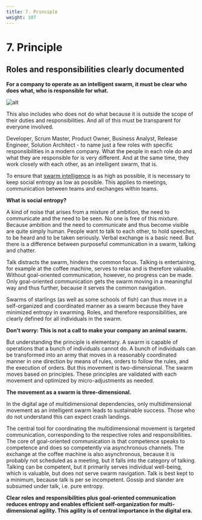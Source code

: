 ```yaml
---
title: 7. Principle
weight: 107
---
```


# 7. Principle

## Roles and responsibilities clearly documented

**For a company to operate as an intelligent swarm, it must be clear who does what, who is responsible for what.**

![alt](../images/7-principle-1800x1350-1-1024x768.webp)

This also includes who does not do what because it is outside the scope of their duties and responsibilities. And all of this must be transparent for everyone involved.

Developer, Scrum Master, Product Owner, Business Analyst, Release Engineer, Solution Architect - to name just a few roles with specific responsibilities in a modern company. What the people in each role do and what they are responsible for is very different. And at the same time, they work closely with each other, as an intelligent swarm, that is.

To ensure that [swarm intelligence](https://rosho.world/en/leadership/about-augmented-leadership/) is as high as possible, it is necessary to keep social entropy as low as possible. This applies to meetings, communication between teams and exchanges within teams.

**What is social entropy?**

A kind of noise that arises from a mixture of ambition, the need to communicate and the need to be seen. No one is free of this mixture. Because ambition and the need to communicate and thus become visible are quite simply human. People want to talk to each other, to hold speeches, to be heard and to be taken seriously. Verbal exchange is a basic need. But there is a difference between purposeful communication in a swarm, talking and chatter.

Talk distracts the swarm, hinders the common focus. Talking is entertaining, for example at the coffee machine, serves to relax and is therefore valuable. Without goal-oriented communication, however, no progress can be made. Only goal-oriented communication gets the swarm moving in a meaningful way and thus further, because it serves the common navigation.

Swarms of starlings (as well as some schools of fish) can thus move in a self-organized and coordinated manner as a swarm because they have minimized entropy in swarming. Roles, and therefore responsibilities, are clearly defined for all individuals in the swarm.

**Don't worry: This is not a call to make your company an animal swarm.**

But understanding the principle is elementary. A swarm is capable of operations that a bunch of individuals cannot do. A bunch of individuals can be transformed into an army that moves in a reasonably coordinated manner in one direction by means of rules, orders to follow the rules, and the execution of orders. But this movement is two-dimensional. The swarm moves based on principles. These principles are validated with each movement and optimized by micro-adjustments as needed.

**The movement as a swarm is three-dimensional.**

In the digital age of multidimensional dependencies, only multidimensional movement as an intelligent swarm leads to sustainable success. Those who do not understand this can expect crash landings.

The central tool for coordinating the multidimensional movement is targeted communication, corresponding to the respective roles and responsibilities. The core of goal-oriented communication is that competence speaks to competence and does so competently via asynchronous channels. The exchange at the coffee machine is also asynchronous, because it is probably not scheduled as a meeting, but it falls into the category of talking. Talking can be competent, but it primarily serves individual well-being, which is valuable, but does not serve swarm navigation. Talk is best kept to a minimum, because talk is per se incompetent. Gossip and slander are subsumed under talk, i.e. pure entropy.

**Clear roles and responsibilities plus goal-oriented communication reduces entropy and enables efficient self-organization for multi-dimensional agility. This agility is of central importance in the digital era.**
